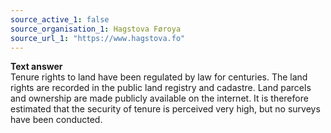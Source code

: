 ```yaml
---
source_active_1: false
source_organisation_1: Hagstova Føroya
source_url_1: "https://www.hagstova.fo"
---
```

<b>Text answer</b>  
Tenure rights to land have been regulated by law for centuries. The land rights are recorded in the public land registry and cadastre. Land parcels and ownership are made publicly available on the internet. It is therefore estimated that the security of tenure is perceived very high, but no surveys have been conducted.
